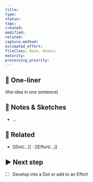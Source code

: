 ```yaml
---
title: 
type: 
status: 
tags: 
created: 
modified: 
related: 
capture_method: 
estimated_effort: 
fileClass: Base, Atomic
maturity: 
processing_priority:
---
```


## 🧠 One-liner
(the idea in one sentence)

## 🧩 Notes & Sketches
- …

## 🔗 Related
- [[Dot/…]] · [[Effort/…]]

## ▶️ Next step
- [ ] Develop into a Dot or add to an Effort
